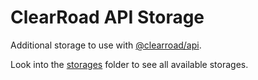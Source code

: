 # ClearRoad API Storage

Additional storage to use with [@clearroad/api](https://github.com/clearroad/clearroad-api).

Look into the [storages](./src/@clearroad/storages) folder to see all available storages.
